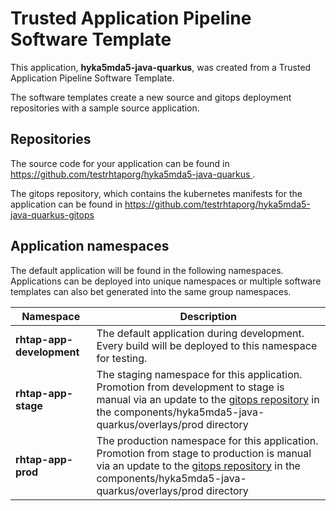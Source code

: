 # Trusted Application Pipeline Software Template

This application, **hyka5mda5-java-quarkus**, was created from a Trusted Application Pipeline Software Template.

The software templates create a new source and gitops deployment repositories with a sample source application. 

## Repositories

The source code for your application can be found in [https://github.com/testrhtaporg/hyka5mda5-java-quarkus ](https://github.com/testrhtaporg/hyka5mda5-java-quarkus ).
 
The gitops repository, which contains the kubernetes manifests for the application can be found in 
[https://github.com/testrhtaporg/hyka5mda5-java-quarkus-gitops ](https://github.com/testrhtaporg/hyka5mda5-java-quarkus-gitops ) 

## Application namespaces 

The default application will be found in the following namespaces. Applications can be deployed into unique namespaces or multiple software templates can also bet generated into the same group namespaces.  

|  Namespace   |  Description   |  
| -------- | -------- |   
| **rhtap-app-development** | The default application during development. Every build will be deployed to this namespace for testing. | 
| **rhtap-app-stage** | The staging namespace for this application. Promotion from development to stage is manual via an update to the [gitops repository](https://github.com/testrhtaporg/hyka5mda5-java-quarkus-gitops ) in the components/hyka5mda5-java-quarkus/overlays/prod directory |  
| **rhtap-app-prod** | The production namespace for this application. Promotion from stage to production is manual via an update to the [gitops repository](https://github.com/testrhtaporg/hyka5mda5-java-quarkus-gitops ) in the components/hyka5mda5-java-quarkus/overlays/prod directory | 